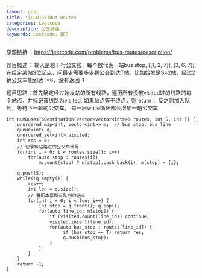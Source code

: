 ```yaml
---
layout: post
title: \[LC815\]Bus Routes
categories: Leetcode
description: 公交线路
keywords: Leetcode, BFS
---
```


原题链接： https://leetcode.com/problems/bus-routes/description/  

题目概述： 输入是若干行公交线，每个数代表一站bus stop, [[1, 2, 7]], [3, 6, 7]], 在给定某站S位起点，问最少需要多少趟公交到达T站。比如始发是S=2站，经过2辆公交车能到达T=6，没有返回-1

题目思路：首先确定经过始发站的所有线路，遍历所有没被visited过的线路的每个站点，并标记该线路为visited, 如果站点等于终点，则return； 反之则加入队列，等待下一轮的公交车， 每一层while循环都会增加一趟公交车

```
int numBusesToDestination(vector<vector<int>>& routes, int S, int T) {
    unordered_map<int, vector<int>> m;  // bus_stop, bus_line
    queue<int> q;
    unordered_set<int> visited;
    int res = 0;
    // 记录每站路过的公交车代号
    for(int i = 0; i < routes.size(); i++) 
        for(auto stop : routes[i]) 
            m.count(stop) ? m[stop].push_back(i): m[stop] = {i};
    
    q.push(S);
    while(!q.empty()) {
        res++;
        int len = q.size();
        // 遍历本层所有队列的站点
        for(int i = 0; i < len; i++) {
            int stop = q.front(); q.pop();
            for(auto line_id: m[stop]) {                  
                if (visited.count(line_id)) continue;
                visited.insert(line_id);
                for(auto bus_stop : routes[line_id]) {
                     if (bus_stop == T) return res;
                     q.push(bus_stop);
                }
            }
        }
    }
    return -1;
}
```
